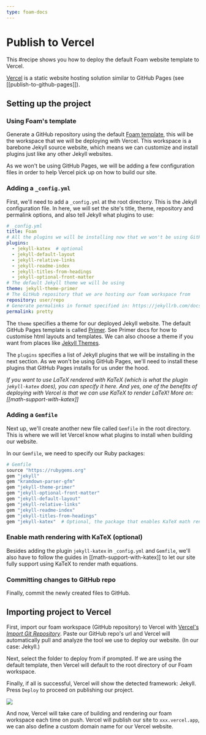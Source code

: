 ```yaml
---
type: foam-docs
---
```

# Publish to Vercel

This #recipe shows you how to deploy the default Foam website template to Vercel.

[Vercel](https://vercel.com/) is a static website hosting solution similar to GitHub Pages (see [[publish-to-github-pages]]).

## Setting up the project

### Using Foam's template

Generate a GitHub repository using the default [Foam template](https://github.com/foambubble/foam-template), this will be the workspace that we will be deploying with Vercel. This workspace is a barebone Jekyll source website, which means we can customize and install plugins just like any other Jekyll websites.

As we won't be using GitHub Pages, we will be adding a few configuration files in order to help Vercel pick up on how to build our site.

### Adding a `_config.yml`

First, we'll need to add a `_config.yml` at the root directory. This is the Jekyll configuration file. In here, we will set the site's title, theme, repository and permalink options, and also tell Jekyll what plugins to use:

```yaml
# _config.yml
title: Foam
# All the plugins we will be installing now that we won't be using GitHub Pages
plugins:
  - jekyll-katex  # optional
  - jekyll-default-layout
  - jekyll-relative-links
  - jekyll-readme-index
  - jekyll-titles-from-headings
  - jekyll-optional-front-matter
# The default Jekyll theme we will be using
theme: jekyll-theme-primer
# The GitHub repository that we are hosting our foam workspace from
repository: user/repo
# Generate permalinks in format specified in: https://jekyllrb.com/docs/permalinks/#built-in-formats
permalink: pretty
```

The `theme` specifies a theme for our deployed Jekyll website. The default GitHub Pages template is called [Primer](https://github.com/pages-themes/primer). See Primer docs for how to customise html layouts and templates. We can also choose a theme if you want from places like [Jekyll Themes](https://jekyllthemes.io/).

The `plugins` specifies a list of Jekyll plugins that we will be installing in the next section. As we won't be using GitHub Pages, we'll need to install these plugins that GitHub Pages installs for us under the hood.

_If you want to use LaTeX rendered with KaTeX (which is what the plugin `jekyll-katex` does), you can specify it here. And yes, one of the benefits of deploying with Vercel is that we can use KaTeX to render LaTeX! More on: [[math-support-with-katex]]_

### Adding a `Gemfile`

Next up, we'll create another new file called `Gemfile` in the root directory. This is where we will let Vercel know what plugins to install when building our website.

In our `Gemfile`, we need to specify our Ruby packages:

```ruby
# Gemfile
source "https://rubygems.org"
gem "jekyll"
gem "kramdown-parser-gfm"
gem "jekyll-theme-primer"
gem "jekyll-optional-front-matter"
gem "jekyll-default-layout"
gem "jekyll-relative-links"
gem "jekyll-readme-index"
gem "jekyll-titles-from-headings"
gem "jekyll-katex"  # Optional, the package that enables KaTeX math rendering
```

### Enable math rendering with KaTeX (optional)

Besides adding the plugin `jekyll-katex` in `_config.yml` and `Gemfile`, we'll also have to follow the guides in [[math-support-with-katex]] to let our site fully support using KaTeX to render math equations.

### Committing changes to GitHub repo

Finally, commit the newly created files to GitHub.

## Importing project to Vercel

First, import our foam workspace (GitHub repository) to Vercel with [Vercel's _Import Git Repository_](https://vercel.com/import/git). Paste our GitHub repo's url and Vercel will automatically pull and analyze the tool we use to deploy our website. (In our case: Jekyll.)

Next, select the folder to deploy from if prompted. If we are using the default template, then Vercel will default to the root directory of our Foam workspace.

Finally, if all is successful, Vercel will show the detected framework: Jekyll. Press `Deploy` to proceed on publishing our project.

![](../../assets/images/vercel-detect-preset.png)

And now, Vercel will take care of building and rendering our foam workspace each time on push. Vercel will publish our site to `xxx.vercel.app`, we can also define a custom domain name for our Vercel website.

